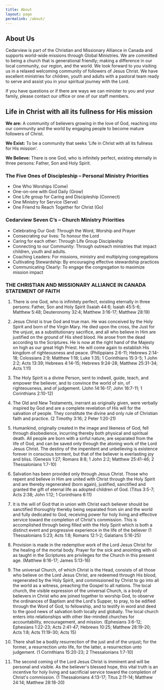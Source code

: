```yaml
---
title: About
layout: page
permalink: /about/
---
```


## About Us

Cedarview is part of the Christian and Missionary Alliance in Canada and supports world-wide missions through Global Ministries.   We are committed to being a church that is generational friendly; making a difference in our local community, our region, and the world.  We look forward to you visiting us in a relaxed welcoming community of followers of Jesus Christ.   We have excellent ministries for children, youth and adults with a pastoral team ready to serve and assist you in your spiritual journey with the Lord.

If you have questions or if there are ways we can minister to you and your family, please contact our office or one of our staff members.

## Life in Christ with all its fullness for His mission

**We are:** A community of believers growing in the love of God, reaching into our community and the world by engaging people to become mature followers of Christ.

**We Exist:** To be a community that seeks 'Life in Christ with all its fullness for His mission'.

**We Believe:** There is one God, who is infinitely perfect, existing eternally in three persons: Father, Son and Holy Spirit.

### The Five Ones of Discipleship – Personal Ministry Priorities

* One Who Worships (Come)
* One-on-one with God Daily (Grow)
* One Life group for Caring and Discipleship (Connect)
* One Ministry for Service (Serve)
* One Friend to Reach Together for Christ (Go)

### Cedarview Seven C’s – Church Ministry Priorities

* Celebrating Our God: Through the Word, Worship and Prayer
* Consecrating our lives: To honour the Lord
* Caring for each other: Through Life Group Discipleship
* Connecting to our Community: Through outreach ministries that impact children, youth and adults.
* Coaching Leaders: For missions, ministry and multiplying congregations
* Cultivating Stewardship: By encouraging effective stewardship practices
* Communicating Clearly: To engage the congregation to maximize mission impact

### THE CHRISTIAN AND MISSIONARY ALLIANCE IN CANADA STATEMENT OF FAITH

1. There is one God, who is infinitely perfect, existing eternally in three persons: Father, Son and Holy Spirit (Isaiah 44:6; Isaiah 45:5-6; Matthew 5:48; Deuteronomy 32:4; Matthew 3:16-17; Matthew 28:19)

2. Jesus Christ is true God and true man. He was conceived by the Holy Spirit and born of the Virgin Mary. He died upon the cross, the Just for the unjust, as a substitutionary sacrifice, and all who believe in Him are justified on the ground of His shed blood. He arose from the dead according to the Scriptures. He is now at the right hand of the Majesty on high as our great High Priest. He will come again to establish His kingdom of righteousness and peace. (Philippians 2:6-11; Hebrews 2:14-18; Colossians 2:9; Matthew 1:18; Luke 1:35; 1 Corinthians 15:3-5; 1 John 2:2; Acts 13:39; Hebrews 4:14-15; Hebrews 9:24-28; Matthew 25:31-34; Acts 1:11)

3. The Holy Spirit is a divine Person, sent to indwell, guide, teach, and empower the believer, and to convince the world of sin, of righteousness, and of judgement. (John 14:16-17; John 16:7-11; 1 Corinthians 2:10-12)

4. The Old and New Testaments, inerrant as originally given, were verbally inspired by God and are a complete revelation of His will for the salvation of people. They constitute the divine and only rule of Christian faith and practice. (2 Timothy 3:16; 2 Peter 1:20-21)

5. Humankind, originally created in the image and likeness of God, fell through disobedience, incurring thereby both physical and spiritual death. All people are born with a sinful nature, are separated from the life of God, and can be saved only through the atoning work of the Lord Jesus Christ. The destiny of the impenitent and unbelieving is existence forever in conscious torment, but that of the believer is everlasting joy and bliss. (Genesis 1:27; Romans 8:8; 1 John 2:2; Matthew 25:41-46; 2 Thessalonians 1:7-10)

6. Salvation has been provided only through Jesus Christ. Those who repent and believe in Him are united with Christ through the Holy Spirit and are thereby regenerated (born again), justified, sanctified and granted the gift of eternal life as adopted children of God. (Titus 3:5-7; Acts 2:38; John 1:12; 1 Corinthians 6:11)

7. It is the will of God that in union with Christ each believer should be sanctified thoroughly thereby being separated from sin and the world and fully dedicated to God, receiving power for holy living and effective service toward the completion of Christ's commission. This is accomplished through being filled with the Holy Spirit which is both a distinct event and progressive experience in the life of the believer (1 Thessalonians 5:23; Acts 1:8; Romans 12:1-2; Galatians 5:16-25)

8. Provision is made in the redemptive work of the Lord Jesus Christ for the healing of the mortal body. Prayer for the sick and anointing with oil as taught in the Scriptures are privileges for the Church in this present age. (Matthew 8:16-17; James 5:13-16)

9. The universal Church, of which Christ is the Head, consists of all those who believe on the Lord Jesus Christ, are redeemed through His blood, regenerated by the Holy Spirit, and commissioned by Christ to go into all the world as a witness, preaching the Gospel to all nations. The local church, the visible expression of the universal Church, is a body of believers in Christ who are joined together to worship God, to observe the ordinances of Baptism and the Lord's Supper, to pray, to be edified through the Word of God, to fellowship, and to testify in word and deed to the good news of salvation both locally and globally. The local church enters into relationships with other like-minded churches for accountability, encouragement, and mission. (Ephesians 3:6-12; Ephesians 1:22-23; Acts 2:41-47; Hebrews 10:25; Matthew 28:19-20; Acts 1:8; Acts 11:19-30; Acts 15)

10. There shall be a bodily resurrection of the just and of the unjust; for the former, a resurrection unto life, for the latter, a resurrection unto judgement. (1 Corinthians 15:20-23; 2 Thessalonians 1:7-10)

11. The second coming of the Lord Jesus Christ is imminent and will be personal and visible. As the believer's blessed hope, this vital truth is an incentive for holy living and sacrificial service toward the completion of Christ's commission. (1 Thessalonians 4:13-17; Titus 2:11-14; Matthew 24:14; Matthew 28:18-20)